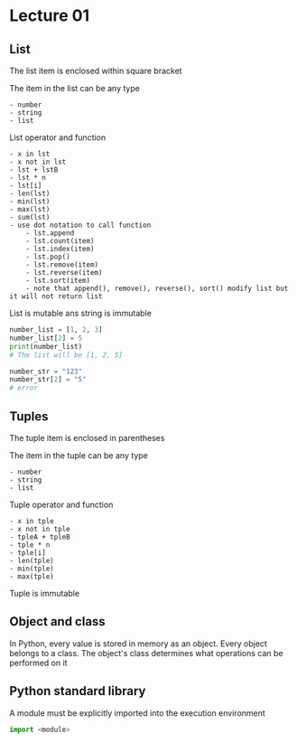 # Lecture 01

## List

The list item is enclosed within square bracket

The item in the list can be any type

    - number
    - string
    - list
    
List operator and function

    - x in lst
    - x not in lst
    - lst + lstB
    - lst * n
    - lst[i]
    - len(lst)
    - min(lst)
    - max(lst)
    - sum(lst)
    - use dot notation to call function
        - lst.append
        - lst.count(item)
        - lst.index(item)
        - lst.pop()
        - lst.remove(item)
        - lst.reverse(item)
        - lst.sort(item)
        - note that append(), remove(), reverse(), sort() modify list but it will not return list
        
    
List is mutable ans string is immutable

```python
number_list = [1, 2, 3]
number_list[2] = 5
print(number_list)
# The list will be [1, 2, 5]

number_str = "123"
number_str[2] = "5"
# error
```

## Tuples        

The tuple item is enclosed in parentheses        

The item in the tuple can be any type
        
    - number
    - string
    - list
    
Tuple operator and function

    - x in tple
    - x not in tple
    - tpleA + tpleB
    - tple * n
    - tple[i]
    - len(tple)
    - min(tple)
    - max(tple)
    
Tuple is immutable                

## Object and class        

In Python, every value is stored in memory as an object. Every object belongs to a class. The object's class determines what operations can be performed on it

## Python standard library        

A module must be explicitly imported into the execution environment

```python
import <module>
```        

























